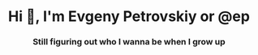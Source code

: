 <h1 align="center">Hi 👋, I'm Evgeny Petrovskiy or @ep</h1>
<h3 align="center">Still figuring out who I wanna be when I grow up</h3>
